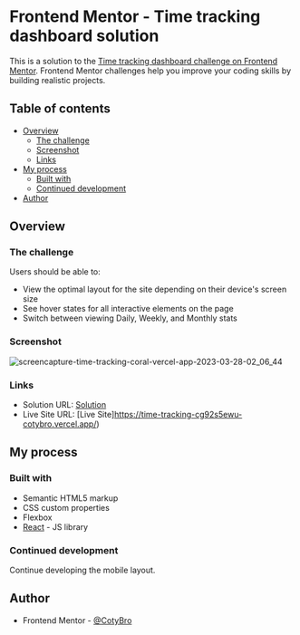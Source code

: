 # Frontend Mentor - Time tracking dashboard solution

This is a solution to the [Time tracking dashboard challenge on Frontend Mentor](https://www.frontendmentor.io/challenges/time-tracking-dashboard-UIQ7167Jw). Frontend Mentor challenges help you improve your coding skills by building realistic projects. 

## Table of contents

- [Overview](#overview)
  - [The challenge](#the-challenge)
  - [Screenshot](#screenshot)
  - [Links](#links)
- [My process](#my-process)
  - [Built with](#built-with)
  - [Continued development](#continued-development)
- [Author](#author)

## Overview

### The challenge

Users should be able to:

- View the optimal layout for the site depending on their device's screen size
- See hover states for all interactive elements on the page
- Switch between viewing Daily, Weekly, and Monthly stats

### Screenshot

![screencapture-time-tracking-coral-vercel-app-2023-03-28-02_06_44](https://user-images.githubusercontent.com/36529826/228155911-6a6ab567-0e78-4c6d-af94-3f817cce7d89.png)

### Links

- Solution URL: [Solution](https://github.com/cotybro/Time-Tracking)
- Live Site URL: [Live Site]https://time-tracking-cg92s5ewu-cotybro.vercel.app/)

## My process

### Built with

- Semantic HTML5 markup
- CSS custom properties
- Flexbox
- [React](https://reactjs.org/) - JS library

### Continued development

Continue developing the mobile layout.

## Author

- Frontend Mentor - [@CotyBro](https://www.frontendmentor.io/profile/cotybro)

